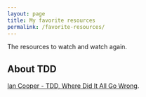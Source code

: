 ```yaml
---
layout: page
title: My favorite resources
permalink: /favorite-resources/
---
```



The resources to watch and watch again.

## About TDD 

[Ian Cooper - TDD, Where Did It All Go Wrong](https://www.youtube.com/watch?v=EZ05e7EMOLM&feature=youtu.be).

> 
